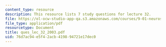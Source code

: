 ```yaml
---
content_type: resource
description: This resource lists 7 study questions for lecture 32.
file: https://ol-ocw-studio-app-qa.s3.amazonaws.com/courses/9-01-neuroscience-and-behavior-fall-2003/76d7ac94e5f42acb419894721e17dec0_ques_lec_32_2003.pdf
file_type: application/pdf
resourcetype: Document
title: ques_lec_32_2003.pdf
uid: 76d7ac94-e5f4-2acb-4198-94721e17dec0
---
```

